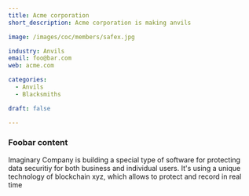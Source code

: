 ```yaml
---
title: Acme corporation
short_description: Acme corporation is making anvils

image: /images/coc/members/safex.jpg

industry: Anvils
email: foo@bar.com
web: acme.com

categories:
  - Anvils
  - Blacksmiths

draft: false

---
```


### Foobar content

Imaginary Company is building a special type of software for protecting data securitiy for both business and individual users.
It's using a unique technology of blockchain xyz, which allows to protect and record in real time
